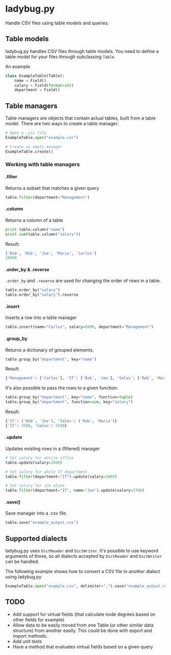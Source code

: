 ladybug.py
==========

Handle CSV files using table models and queries.

## Table models
ladybug.py handles CSV files through table models. You need to define a table model for your files through subclassing `Table`.

An example
```python
class ExampleTable(Table):
    name = Field()
    salary = Field(format=int)
    department = Field()
```

## Table managers
Table managers are objects that contain actual tables, built from a table model. There are two ways to create a table manager:
```python
# Open a .csv file
ExampleTable.open("example.csv")

# Create an empty manager
ExampleTable.create()
```

### Working with table managers
#### .filter
Returns a subset that matches a given query
```python
table.filter(department="Management")
```

#### .column
Returns a column of a table
```python
print table.column("name")
print sum(table.column("salary"))
```
Result:
```python
['Bob', 'Rob', 'Joe', 'Maria', 'Carlos']
16900
```

#### .order_by & .reverse
`.order_by` and `.reverse` are used for changing the order of rows in a table.
```python
table.order_by("salary")
table.order_by("salary").reverse
```

#### .insert
Inserts a row into a table manager
```python
table.insert(name="Carlos", salary=6000, department="Management")
```

#### .group_by
Returns a dictionary of grouped elements.

```python
table.group_by("department", key="name")
```
Result:
```python
{'Management': ['Carlos'], 'IT': ['Bob', 'Joe'], 'Sales': ['Rob', 'Maria']}
```

It's also possible to pass the rows to a given function:
```python
table.group_by("department", key="name", function=tuple)
table.group_by("department", function=sum, key="salary")
```
Result:
```python
{'IT': ('Bob', 'Joe'), 'Sales': ('Rob', 'Maria')}
{'IT': 3500, 'Sales': 5500}
```

#### .update
Updates existing rows in a (filtered) manager
```python
# Set salary for entire office
table.update(salary=2000)

# Set salary for whole IT department
table.filter(department="IT").update(salary=3000)

# Set salary for Joe alone
table.filter(department="IT", name="Joe").update(salary=2700)
```

#### .save()
Save manager into a .csv file.
```python
table.save("example_output.csv")
```

## Supported dialects
ladybug.py uses `DictReader` and `DictWriter`. It's possible to use keyword arguments of those, so all dialects accepted by `DictReader` and `DictWriter` can be handled.

The following example shows how to convert a CSV file to another dialect using ladybug.py
```python
ExampleTable.open("example.csv", delimiter=",").save("example_output.csv", delimiter=";")
```

## TODO
* Add support for virtual fields (that calculate node degrees based on other fields for example)
* Allow data to be easily moved from one Table (or other similar data structure) from another easily. This could be done with export and import methods.
* Add unit tests
* Have a method that evaluates virtual fields based on a given query